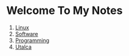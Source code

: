 # Welcome To My Notes

1. [ Linux ](./linux)
1. [ Software ](./software)
1. [Programming](./programming)
1. [Utalca](./utalca)

